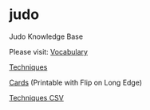 # judo
Judo Knowledge Base

Please visit: 
[Vocabulary](docs/vocabulary.md)

[Techniques](docs/techniques.md)

[Cards](docs/cards.html) (Printable with Flip on Long Edge)

[Techniques CSV](data/techniques/techniques.csv)
